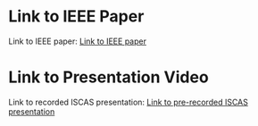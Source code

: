 # Link to IEEE Paper

Link to IEEE paper: [Link to IEEE paper](https://ieeexplore.ieee.org/)

# Link to Presentation Video

Link to recorded ISCAS presentation: [Link to pre-recorded ISCAS presentation](/??/)
